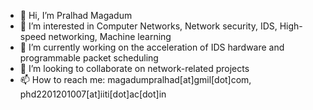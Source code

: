 - 👋 Hi, I’m Pralhad Magadum
- 👀 I’m interested in Computer Networks, Network security, IDS, High-speed networking, Machine learning
- 🌱 I’m currently working on the acceleration of IDS hardware and programmable packet scheduling
- 💞️ I’m looking to collaborate on network-related projects
- 📫 How to reach me: magadumpralhad[at]gmil[dot]com, phd2201201007[at]iiti[dot]ac[dot]in

<!---
Pralhad322/Pralhad322 is a ✨ special ✨ repository because its `README.md` (this file) appears on your GitHub profile.
You can click the Preview link to take a look at your changes.
--->
